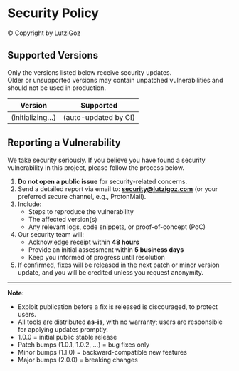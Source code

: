 # Security Policy
© Copyright by LutziGoz

## Supported Versions
Only the versions listed below receive security updates.  
Older or unsupported versions may contain unpatched vulnerabilities and should not be used in production.
<!-- SECURITY-VERSIONS:START -->
| Version | Supported |
| ------- | --------- |
| (initializing…) | (auto-updated by CI) |
<!-- SECURITY-VERSIONS:END -->

## Reporting a Vulnerability
We take security seriously. If you believe you have found a security vulnerability in this project, please follow the process below.

1. **Do not open a public issue** for security-related concerns.
2. Send a detailed report via email to: **security@lutzigoz.com** (or your preferred secure channel, e.g., ProtonMail).
3. Include:
   - Steps to reproduce the vulnerability
   - The affected version(s)
   - Any relevant logs, code snippets, or proof-of-concept (PoC)
4. Our security team will:
   - Acknowledge receipt within **48 hours**
   - Provide an initial assessment within **5 business days**
   - Keep you informed of progress until resolution
5. If confirmed, fixes will be released in the next patch or minor version update, and you will be credited unless you request anonymity.

---

**Note:**  
- Exploit publication before a fix is released is discouraged, to protect users.  
- All tools are distributed **as-is**, with no warranty; users are responsible for applying updates promptly.
- 1.0.0 = initial public stable release
- Patch bumps (1.0.1, 1.0.2, …) = bug fixes only
- Minor bumps (1.1.0) = backward-compatible new features
- Major bumps (2.0.0) = breaking changes
